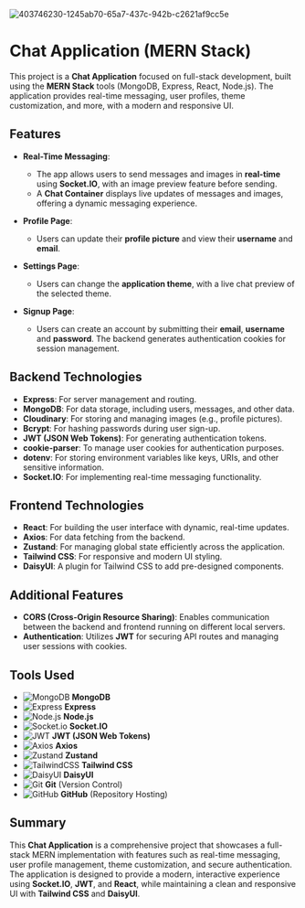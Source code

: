 ![403746230-1245ab70-65a7-437c-942b-c2621af9cc5e](https://github.com/user-attachments/assets/ddbcb48e-895d-4054-81a5-65d8dae337c1)

# Chat Application (MERN Stack)

This project is a **Chat Application** focused on full-stack development, built using the **MERN Stack** tools (MongoDB, Express, React, Node.js). The application provides real-time messaging, user profiles, theme customization, and more, with a modern and responsive UI.

## Features

- **Real-Time Messaging**:  
  - The app allows users to send messages and images in **real-time** using **Socket.IO**, with an image preview feature before sending.
  - A **Chat Container** displays live updates of messages and images, offering a dynamic messaging experience.

- **Profile Page**:  
  - Users can update their **profile picture** and view their **username** and **email**.

- **Settings Page**:  
  - Users can change the **application theme**, with a live chat preview of the selected theme.

- **Signup Page**:  
  - Users can create an account by submitting their **email**, **username** and **password**. The backend generates authentication cookies for session management.

## Backend Technologies

- **Express**: For server management and routing.
- **MongoDB**: For data storage, including users, messages, and other data.
- **Cloudinary**: For storing and managing images (e.g., profile pictures).
- **Bcrypt**: For hashing passwords during user sign-up.
- **JWT (JSON Web Tokens)**: For generating authentication tokens.
- **cookie-parser**: To manage user cookies for authentication purposes.
- **dotenv**: For storing environment variables like keys, URIs, and other sensitive information.
- **Socket.IO**: For implementing real-time messaging functionality.

## Frontend Technologies

- **React**: For building the user interface with dynamic, real-time updates.
- **Axios**: For data fetching from the backend.
- **Zustand**: For managing global state efficiently across the application.
- **Tailwind CSS**: For responsive and modern UI styling.
- **DaisyUI**: A plugin for Tailwind CSS to add pre-designed components.

## Additional Features

- **CORS (Cross-Origin Resource Sharing)**: Enables communication between the backend and frontend running on different local servers.
- **Authentication**: Utilizes **JWT** for securing API routes and managing user sessions with cookies.

## Tools Used

- ![MongoDB](https://img.shields.io/badge/-MongoDB-47A248?logo=mongodb&logoColor=white&style=flat) **MongoDB**
- ![Express](https://img.shields.io/badge/-Express-000000?logo=express&logoColor=white&style=flat) **Express**
- ![Node.js](https://img.shields.io/badge/-Node.js-339933?logo=node.js&logoColor=white&style=flat) **Node.js**
- ![Socket.io](https://img.shields.io/badge/-Socket.io-010101?logo=socket-dot-io&logoColor=white&style=flat) **Socket.IO**
- ![JWT](https://img.shields.io/badge/-JWT-000000?logo=json-web-tokens&logoColor=white&style=flat) **JWT (JSON Web Tokens)**
- ![Axios](https://img.shields.io/badge/-Axios-5A29E3?logo=axios&logoColor=white&style=flat) **Axios**
- ![Zustand](https://img.shields.io/badge/-Zustand-2D3748?logo=zustand&logoColor=white&style=flat) **Zustand**
- ![TailwindCSS](https://img.shields.io/badge/-Tailwind%20CSS-38B2AC?logo=tailwindcss&logoColor=white&style=flat) **Tailwind CSS**
- ![DaisyUI](https://img.shields.io/badge/-DaisyUI-FFF?logo=daisyui&logoColor=black&style=flat) **DaisyUI**
- ![Git](https://img.shields.io/badge/-Git-F05032?logo=git&logoColor=white&style=flat) **Git** (Version Control)
- ![GitHub](https://img.shields.io/badge/-GitHub-181717?logo=github&logoColor=white&style=flat) **GitHub** (Repository Hosting)

## Summary

This **Chat Application** is a comprehensive project that showcases a full-stack MERN implementation with features such as real-time messaging, user profile management, theme customization, and secure authentication. The application is designed to provide a modern, interactive experience using **Socket.IO**, **JWT**, and **React**, while maintaining a clean and responsive UI with **Tailwind CSS** and **DaisyUI**.
